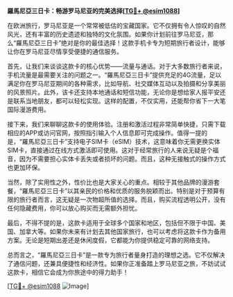 **羅馬尼亞三日卡：畅游罗马尼亚的完美选择[[TG💪+ @esim1088](https://t.me/s/esim1088)]**

在欧洲旅行，罗马尼亚是一个常常被低估的宝藏国家。它不仅拥有令人惊叹的自然风光，还有丰富的历史遗迹和独特的文化氛围。如果你计划前往罗马尼亚，那么“羅馬尼亞三日卡”绝对是你的最佳选择！这款手机卡专为短期旅行者设计，能够让你在罗马尼亚尽情享受便捷的通信服务。

首先，让我们来谈谈这款卡的核心优势——流量与通话。对于大多数旅行者来说，手机流量是最需要关注的问题之一。“羅馬尼亞三日卡”提供充足的4G流量，足以满足你在罗马尼亚期间的各种需求，比如导航、社交媒体互动以及拍摄和分享美丽的风景照片。此外，该卡还支持本地通话和短信功能，无论你是想给家人报平安还是联系当地朋友，都可以轻松实现。这样的配置，不仅实用，还能帮你省下一大笔国际漫游费用。

接下来，我们来聊聊这款卡的使用体验。注册和激活过程非常简单快捷，只需下载相应的APP或访问官网，按照指引输入个人信息即可完成操作。值得一提的是，“羅馬尼亞三日卡”支持电子SIM卡（eSIM）技术，这意味着你无需更换实体SIM卡，直接通过在线方式激活即可使用。这对于经常旅行的人来说无疑是个福音，因为不需要担心实体卡丢失或者损坏的问题。而且，这种无接触式的操作方式也更加环保。

当然，除了实用性之外，性价比也是大家关心的重点。相较于其他品牌的漫游套餐，“羅馬尼亞三日卡”以其亲民的价格和优质的服务脱颖而出。特别是对于预算有限的旅行者而言，这无疑是一次物超所值的选择。而且，购买流程透明公开，没有任何隐藏费用，你可以放心购买而无需额外担忧。

最后，不得不提的是，这款卡适用于全球多个国家和地区，包括但不限于中国、美国、加拿大等。如果你未来有计划去其他国家旅行，也可以考虑将这款卡作为备用方案。无论是短期出差还是休闲度假，它都能为你提供稳定可靠的网络支持。

总而言之，“羅馬尼亞三日卡”是一款专为旅行者量身打造的理想之选。它不仅解决了通信问题，还兼具便捷性和经济性。如果你正准备踏上罗马尼亚之旅，不妨试试这款卡，相信它会成为你旅途中的得力助手！

[[TG💪+ @esim1088](https://t.me/s/esim1088) ![Image](https://i.postimg.cc/4NQfJmqS/Snipaste-2025-05-13-00-14-12.png)]